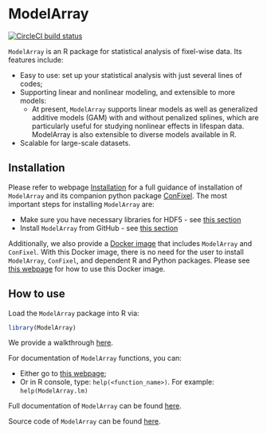 
<!-- TODO README.md is generated from README.Rmd. Please edit that file -->

# ModelArray

<!-- badges: start -->

[![CircleCI build
status](https://circleci.com/gh/PennLINC/ModelArray.svg?style=svg)](https://circleci.com/gh/PennLINC/ModelArray)
<!-- badges: end -->

`ModelArray` is an R package for statistical analysis of fixel-wise
data. Its features include:

-   Easy to use: set up your statistical analysis with just several
    lines of codes;
-   Supporting linear and nonlinear modeling, and extensible to more
    models:
    -   At present, `ModelArray` supports linear models as well as
        generalized additive models (GAM) with and without penalized
        splines, which are particularly useful for studying nonlinear
        effects in lifespan data. ModelArray is also extensible to
        diverse models available in R.
-   Scalable for large-scale datasets.

## Installation

Please refer to webpage
[Installation](https://pennlinc.github.io/ModelArray/articles/installations.html)
for a full guidance of installation of `ModelArray` and its companion
python package [ConFixel](https://github.com/PennLINC/ConFixel). The
most important steps for installing `ModelArray` are:

-   Make sure you have necessary libraries for HDF5 - see [this
    section](https://pennlinc.github.io/ModelArray/articles/installations.html#install-hdf5-libraries-in-the-system)
-   Install `ModelArray` from GitHub - see [this
    section](https://pennlinc.github.io/ModelArray/articles/installations.html#install-modelarray-r-package-from-github)

Additionally, we also provide a [Docker
image](https://hub.docker.com/r/pennlinc/modelarray_confixel) that
includes `ModelArray` and `ConFixel`. With this Docker image, there is
no need for the user to install `ModelArray`, `ConFixel`, and dependent
R and Python packages. Please see [this
webpage](https://pennlinc.github.io/ModelArray/articles/docker.html) for
how to use this Docker image.

<!-- check above links work, esp those with section titles!!! -->

## How to use

Load the `ModelArray` package into R via:

``` r
library(ModelArray)
```

We provide a walkthrough
[here](https://pennlinc.github.io/ModelArray/articles/walkthrough.html).

For documentation of `ModelArray` functions, you can:

-   Either go to [this
    webpage](https://pennlinc.github.io/ModelArray/reference/index.html);
-   Or in R console, type: `help(<function_name>)`. For example:
    `help(ModelArray.lm)`

Full documentation of `ModelArray` can be found
[here](https://pennlinc.github.io/ModelArray/).

Source code of `ModelArray` can be found
[here](https://github.com/PennLINC/ModelArray).
